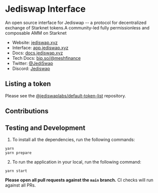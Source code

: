 # Jediswap Interface

An open source interface for Jediswap -- a protocol for decentralized exchange of Starknet tokens.A community-led fully permissionless and composable AMM on Starknet

- Website: [jediswap.xyz](https://www.jediswap.xyz/)
- Interface: [app.jediswap.xyz](https://app.jediswap.xyz/)
- Docs: [docs.jediswap.xyz](https://docs.jediswap.xyz)
- Tech Docs: [bip.so/@meshfinance](https://bip.so/meshfinance/integration-docs-12236c/public)
- Twitter: [@JediSwap](https://twitter.com/JediSwap)
- Discord: [Jediswap](https://discord.com/invite/jediswap)

## Listing a token

Please see the
[@jediswaplabs/default-token-list](https://github.com/jediswaplabs/default-token-list)
repository.

## Contributions

## Testing and Development

1. To install all the dependencies, run the following commands:
```
yarn
yarn prepare
```
2. To run the application in your local, run the following command:
```
yarn start
```

**Please open all pull requests against the `main` branch.**
CI checks will run against all PRs.
